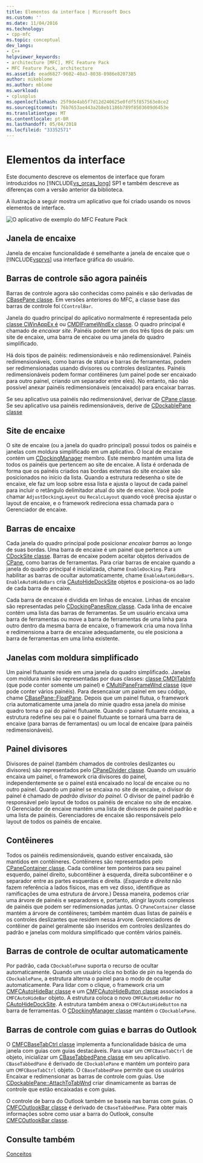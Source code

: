 ```yaml
---
title: Elementos da interface | Microsoft Docs
ms.custom: ''
ms.date: 11/04/2016
ms.technology:
- cpp-mfc
ms.topic: conceptual
dev_langs:
- C++
helpviewer_keywords:
- architecture [MFC], MFC Feature Pack
- MFC Feature Pack, architecture
ms.assetid: eead6827-9602-40a3-8038-8986e8207385
author: mikeblome
ms.author: mblome
ms.workload:
- cplusplus
ms.openlocfilehash: 25f9de4ab5f7d12d240625e0fdf5f857563e8ce2
ms.sourcegitcommit: 76b7653ae443a2b8eb1186b789f8503609d6453e
ms.translationtype: MT
ms.contentlocale: pt-BR
ms.lasthandoff: 05/04/2018
ms.locfileid: "33352571"
---
```

# <a name="interface-elements"></a>Elementos da interface
Este documento descreve os elementos de interface que foram introduzidos no [!INCLUDE[vs_orcas_long](../atl/reference/includes/vs_orcas_long_md.md)] SP1 e também descreve as diferenças com a versão anterior da biblioteca.  
  
 A ilustração a seguir mostra um aplicativo que foi criado usando os novos elementos de interface.  
  
 ![O aplicativo de exemplo do MFC Feature Pack](../mfc/media/mfc_featurepack.png "mfc_featurepack")  
  
## <a name="window-docking"></a>Janela de encaixe  
 Janela de encaixe funcionalidade é semelhante a janela de encaixe que o [!INCLUDE[vsprvs](../assembler/masm/includes/vsprvs_md.md)] usa interface gráfica do usuário.  
  
## <a name="control-bars-are-now-panes"></a>Barras de controle são agora painéis  
 Barras de controle agora são conhecidas como painéis e são derivadas de [CBasePane classe](../mfc/reference/cbasepane-class.md). Em versões anteriores do MFC, a classe base das barras de controle foi `CControlBar`.  
  
 Janela do quadro principal do aplicativo normalmente é representada pelo [classe CWinAppEx é](../mfc/reference/cframewndex-class.md) ou [CMDIFrameWndEx classe](../mfc/reference/cmdiframewndex-class.md). O quadro principal é chamado de *encaixar site*. Painéis podem ter um dos três tipos de pais: um site de encaixe, uma barra de encaixe ou uma janela do quadro simplificado.  
  
 Há dois tipos de painéis: redimensionáveis e não redimensionável. Painéis redimensionáveis, como barras de status e barras de ferramentas, podem ser redimensionadas usando divisores ou controles deslizantes. Painéis redimensionáveis podem formar contêineres (um painel pode ser encaixado para outro painel, criando um separador entre eles). No entanto, não não possível anexar painéis redimensionáveis (encaixado) para encaixar barras.  
  
 Se seu aplicativo usa painéis não redimensionável, derivar de [CPane classe](../mfc/reference/cpane-class.md).  Se seu aplicativo usa painéis redimensionáveis, derive de [CDockablePane classe](../mfc/reference/cdockablepane-class.md)  
  
## <a name="dock-site"></a>Site de encaixe  
 O site de encaixe (ou a janela do quadro principal) possui todos os painéis e janelas com moldura simplificado em um aplicativo. O local de encaixe contém um [CDockingManager](../mfc/reference/cdockingmanager-class.md) membro. Este membro mantém uma lista de todos os painéis que pertencem ao site de encaixe. A lista é ordenada de forma que os painéis criados nas bordas externas do site encaixe são posicionados no início da lista. Quando a estrutura redesenha o site de encaixe, ele faz um loop sobre essa lista e ajusta o layout de cada painel para incluir o retângulo delimitador atual do site de encaixe. Você pode chamar `AdjustDockingLayout` ou `RecalcLayout` quando você precisa ajustar o layout de encaixe, e o framework redireciona essa chamada para o Gerenciador de encaixe.  
  
## <a name="dock-bars"></a>Barras de encaixe  
 Cada janela do quadro principal pode posicionar *encaixar barras* ao longo de suas bordas. Uma barra de encaixe é um painel que pertence a um [CDockSite classe](../mfc/reference/cdocksite-class.md). Barras de encaixe podem aceitar objetos derivados de [CPane](../mfc/reference/cpane-class.md), como barras de ferramentas. Para criar barras de encaixe quando a janela do quadro principal é inicializada, chame `EnableDocking`. Para habilitar as barras de ocultar automaticamente, chame `EnableAutoHideBars`. `EnableAutoHideBars` cria [CAutoHideDockSite](../mfc/reference/cautohidedocksite-class.md) objetos e posiciona-os ao lado de cada barra de encaixe.  
  
 Cada barra de encaixe é dividida em linhas de encaixe. Linhas de encaixe são representadas pelo [CDockingPanesRow classe](../mfc/reference/cdockingpanesrow-class.md). Cada linha de encaixe contém uma lista das barras de ferramentas. Se um usuário encaixa uma barra de ferramentas ou move a barra de ferramentas de uma linha para outro dentro da mesma barra de encaixe, o framework cria uma nova linha e redimensiona a barra de encaixe adequadamente, ou ele posiciona a barra de ferramentas em uma linha existente.  
  
## <a name="mini-frame-windows"></a>Janelas com moldura simplificado  
 Um painel flutuante reside em uma janela do quadro simplificado. Janelas com moldura mini são representadas por duas classes: [classe CMDITabInfo](../mfc/reference/cmditabinfo-class.md) (que pode conter somente um painel) e [CMultiPaneFrameWnd classe](../mfc/reference/cmultipaneframewnd-class.md) (que pode conter vários painéis). Para desencaixar um painel em seu código, chame [CBasePane::FloatPane](../mfc/reference/cbasepane-class.md#floatpane). Depois que um painel flutua, o framework cria automaticamente uma janela do minie quadro essa janela do minise quadro torna o pai do painel flutuante. Quando o painel flutuante encaixa, a estrutura redefine seu pai e o painel flutuante se tornará uma barra de encaixe (para barras de ferramentas) ou um local de encaixe (para painéis redimensionáveis).  
  
## <a name="pane-dividers"></a>Painel divisores  
 Divisores de painel (também chamados de controles deslizantes ou divisores) são representados pelo [CPaneDivider classe](../mfc/reference/cpanedivider-class.md). Quando um usuário encaixa um painel, o framework cria divisores do painel, independentemente se o painel está encaixado no local de encaixe ou no outro painel. Quando um painel se encaixa no site de encaixe, o divisor do painel é chamado de *padrão divisor do painel*. O divisor de painel padrão é responsável pelo layout de todos os painéis de encaixe no site de encaixe. O Gerenciador de encaixe mantém uma lista de divisores de painel padrão e uma lista de painéis. Gerenciadores de encaixe são responsáveis pelo layout de todos os painéis de encaixe.  
  
## <a name="containers"></a>Contêineres  
 Todos os painéis redimensionáveis, quando estiver encaixada, são mantidos em contêineres. Contêineres são representados pelo [CPaneContainer classe](../mfc/reference/cpanecontainer-class.md). Cada contêiner tem ponteiros para seu painel esquerdo, painel direito, subcontêiner à esquerda, direita subcontêiner e o separador entre as partes esquerdas e direita. (*Esquerda* e *direita* não fazem referência a lados físicos, mas em vez disso, identifique as ramificações de uma estrutura de árvore.) Dessa maneira, podemos criar uma árvore de painéis e separadores e, portanto, atingir layouts complexos de painéis que podem ser redimensionadas juntas. O `CPaneContainer` classe mantém a árvore de contêineres; também mantém duas listas de painéis e os controles deslizantes que residem nessa árvore. Gerenciadores de contêiner de painel geralmente são inseridos em controles deslizantes do padrão e janelas com moldura simplificado que contêm vários painéis.  
  
## <a name="auto-hide-control-bars"></a>Barras de controle de ocultar automaticamente  
 Por padrão, cada `CDockablePane` suporta o recurso de ocultar automaticamente. Quando um usuário clica no botão de pin na legenda do `CDockablePane`, a estrutura alterna o painel para o modo de ocultar automaticamente. Para lidar com o clique, o framework cria um [CMFCAutoHideBar classe](../mfc/reference/cmfcautohidebar-class.md) e um [CMFCAutoHideButton classe](../mfc/reference/cmfcautohidebutton-class.md) associados a `CMFCAutoHideBar` objeto. A estrutura coloca o novo `CMFCAutoHideBar` no [CAutoHideDockSite](../mfc/reference/cautohidedocksite-class.md). A estrutura também anexa o `CMFCAutoHideButton` na barra de ferramentas. O [CDockingManager classe](../mfc/reference/cdockingmanager-class.md) mantém o `CDockablePane`.  
  
## <a name="tabbed-control-bars-and-outlook-bars"></a>Barras de controle com guias e barras do Outlook  
 O [CMFCBaseTabCtrl classe](../mfc/reference/cmfcbasetabctrl-class.md) implementa a funcionalidade básica de uma janela com guias com guias destacáveis. Para usar um `CMFCBaseTabCtrl` de objeto, inicializar um [CBaseTabbedPane classe](../mfc/reference/cbasetabbedpane-class.md) em seu aplicativo. `CBaseTabbedPane` é derivado de `CDockablePane` e mantém um ponteiro para um `CMFCBaseTabCtrl` objeto. O `CBaseTabbedPane` permite que os usuários Encaixar e redimensionar as barras de controle com guias. Use [CDockablePane::AttachToTabWnd](../mfc/reference/cdockablepane-class.md#attachtotabwnd) criar dinamicamente as barras de controle que estão encaixadas e com guias.  
  
 O controle de barra do Outlook também se baseia nas barras com guias. O [CMFCOutlookBar classe](../mfc/reference/cmfcoutlookbar-class.md) é derivado de `CBaseTabbedPane`. Para obter mais informações sobre como usar a barra do Outlook, consulte [CMFCOutlookBar classe](../mfc/reference/cmfcoutlookbar-class.md).  
  
## <a name="see-also"></a>Consulte também  
 [Conceitos](../mfc/mfc-concepts.md)

